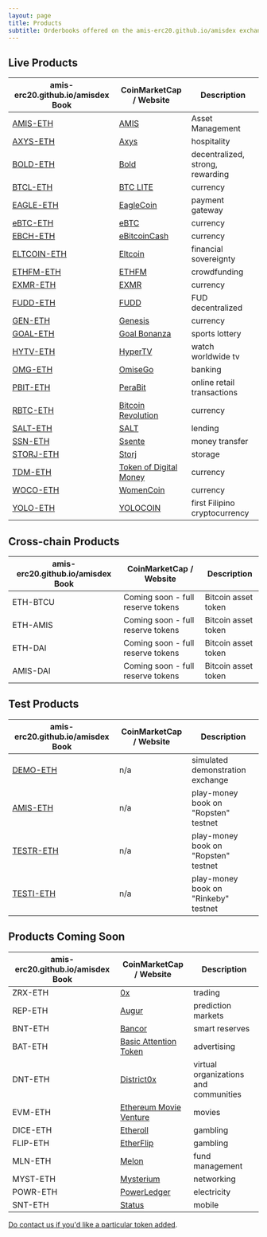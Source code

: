 ```yaml
---
layout: page
title: Products
subtitle: Orderbooks offered on the amis-erc20.github.io/amisdex exchange
---
```


## Live Products

|amis-erc20.github.io/amisdex Book|CoinMarketCap / Website|Description|
|------|----|----|
|[AMIS-ETH](http://amis-erc20.github.io/amisdex/exchange/?pairId=AMIS-ETH)|[AMIS](https://www.github.com/amisolution/ERC20-AMIS/)|Asset Management|
|[AXYS-ETH](http://amis-erc20.github.io/amisdex/exchange/?pairId=AXYS-ETH)|[Axys](https://www.axysblockchain.co/)|hospitality|
|[BOLD-ETH](http://amis-erc20.github.io/amisdex/exchange/?pairId=BOLD-ETH)|[Bold](http://www.boldtoken.io/)|decentralized, strong, rewarding|
|[BTCL-ETH](http://amis-erc20.github.io/amisdex/exchange/?pairId=BTCL-ETH)|[BTC LITE](http://btclite.org/)|currency|
|[EAGLE-ETH](http://amis-erc20.github.io/amisdex/exchange/?pairId=EAGLE-ETH)|[EagleCoin](https://eaglepay.io/)|payment gateway|
|[eBTC-ETH](http://amis-erc20.github.io/amisdex/exchange/?pairId=eBTC-ETH)|[eBTC](https://coinmarketcap.com/currencies/ebtcnew/)|currency|
|[EBCH-ETH](http://amis-erc20.github.io/amisdex/exchange/?pairId=EBCH-ETH)|[eBitcoinCash](https://coinmarketcap.com/currencies/ebitcoin-cash/)|currency|
|[ELTCOIN-ETH](http://amis-erc20.github.io/amisdex/exchange/?pairId=ELTCOIN-ETH)|[Eltcoin](https://coinmarketcap.com/currencies/eltcoin/)|financial sovereignty|
|[ETHFM-ETH](http://amis-erc20.github.io/amisdex/exchange/?pairId=ETHFM-ETH)|[ETHFM](https://ethereumfundme.com/)|crowdfunding|
|[EXMR-ETH](http://amis-erc20.github.io/amisdex/exchange/?pairId=EXMR-ETH)|[EXMR](https://exmr.io/)|currency|
|[FUDD-ETH](http://amis-erc20.github.io/amisdex/exchange/?pairId=FUDD-ETH)|[FUDD](https://dimoncoin.org/)|FUD decentralized|
|[GEN-ETH](http://amis-erc20.github.io/amisdex/exchange/?pairId=GEN-ETH)|[Genesis](http://genesiscoin.io/)|currency|
|[GOAL-ETH](http://amis-erc20.github.io/amisdex/exchange/?pairId=GOAL-ETH)|[Goal Bonanza](https://goalbonanza.com/ico/en/)|sports lottery|
|[HYTV-ETH](http://amis-erc20.github.io/amisdex/exchange/?pairId=HYTV-ETH)|[HyperTV](https://www.hypertvtoken.info/)|watch worldwide tv|
|[OMG-ETH](http://amis-erc20.github.io/amisdex/exchange/?pairId=OMG-ETH)|[OmiseGo](https://coinmarketcap.com/assets/omisego/)|banking|
|[PBIT-ETH](http://amis-erc20.github.io/amisdex/exchange/?pairId=PBIT-ETH)|[PeraBit](http://www.perabitcoin.com/)|online retail transactions|
|[RBTC-ETH](http://amis-erc20.github.io/amisdex/exchange/?pairId=RBTC-ETH)|[Bitcoin Revolution](https://www.bitcoinrevolution.site/)|currency|
|[SALT-ETH](http://amis-erc20.github.io/amisdex/exchange/?pairId=SALT-ETH)|[SALT](https://coinmarketcap.com/assets/salt/)|lending|
|[SSN-ETH](http://amis-erc20.github.io/amisdex/exchange/?pairId=SSN-ETH)|[Ssente](https://www.ssente.site/)|money transfer|
|[STORJ-ETH](http://amis-erc20.github.io/amisdex/exchange/?pairId=STORJ-ETH)|[Storj](https://coinmarketcap.com/assets/storj/)|storage|
|[TDM-ETH](http://amis-erc20.github.io/amisdex/exchange/?pairId=TDM-ETH)|[Token of Digital Money](http://tokenofdigitalmoney.com/)|currency|
|[WOCO-ETH](http://amis-erc20.github.io/amisdex/exchange/?pairId=WOCO-ETH)|[WomenCoin](http://womencoin.udo.tattoo/)|currency|
|[YOLO-ETH](http://amis-erc20.github.io/amisdex/exchange/?pairId=YOLO-ETH)|[YOLOCOIN](https://www.ethyolo.com/)|first Filipino cryptocurrency|

## Cross-chain Products

|amis-erc20.github.io/amisdex Book|CoinMarketCap / Website|Description|
|------|----|----|
|ETH-BTCU|Coming soon - full reserve tokens|Bitcoin asset token|
|ETH-AMIS|Coming soon - full reserve tokens|Bitcoin asset token|
|ETH-DAI|Coming soon - full reserve tokens|Bitcoin asset token|
|AMIS-DAI|Coming soon - full reserve tokens|Bitcoin asset token|

## Test Products

|amis-erc20.github.io/amisdex Book|CoinMarketCap / Website|Description|
|------|----|----|
|[DEMO-ETH](http://amis-erc20.github.io/amisdex/exchange/?pairId=DEMO-ETH&vu=1)|n/a|simulated demonstration exchange|
|[AMIS-ETH](http://amis-erc20.github.io/amisdex/exchange/?pairId=AMIS-ETH&vu=1)|n/a|play-money book on "Ropsten" testnet|
|[TESTR-ETH](http://amis-erc20.github.io/amisdex/exchange/?pairId=TESTR-ETH&vu=1)|n/a|play-money book on "Ropsten" testnet|
|[TESTI-ETH](http://amis-erc20.github.io/amisdex/exchange/?pairId=TESTI-ETH&vu=1)|n/a|play-money book on "Rinkeby" testnet|

## Products Coming Soon

|amis-erc20.github.io/amisdex Book|CoinMarketCap / Website|Description|
|------|----|----|
|ZRX-ETH|[0x](https://coinmarketcap.com/assets/0x/)|trading|
|REP-ETH|[Augur](https://coinmarketcap.com/assets/augur/)|prediction markets|
|BNT-ETH|[Bancor](https://coinmarketcap.com/assets/bancor/)|smart reserves|
|BAT-ETH|[Basic Attention Token](https://coinmarketcap.com/assets/basic-attention-token/)|advertising|
|DNT-ETH|[District0x](https://coinmarketcap.com/assets/district0x/)|virtual organizations and communities|
|EVM-ETH|[Ethereum Movie Venture](https://coinmarketcap.com/assets/ethereum-movie-venture/)|movies|
|DICE-ETH|[Etheroll](https://coinmarketcap.com/assets/etheroll/)|gambling|
|FLIP-ETH|[EtherFlip](http://www.etherflip.co/)|gambling|
|MLN-ETH|[Melon](https://coinmarketcap.com/assets/melon/)|fund management|
|MYST-ETH|[Mysterium](https://coinmarketcap.com/assets/mysterium/)|networking|
|POWR-ETH|[PowerLedger](https://coinmarketcap.com/currencies/power-ledger/)|electricity|
|SNT-ETH|[Status](https://coinmarketcap.com/assets/status/)|mobile|

[Do contact us if you'd like a particular token added](https://github.com/AmisDEX/amis-exchange-www/issues).
